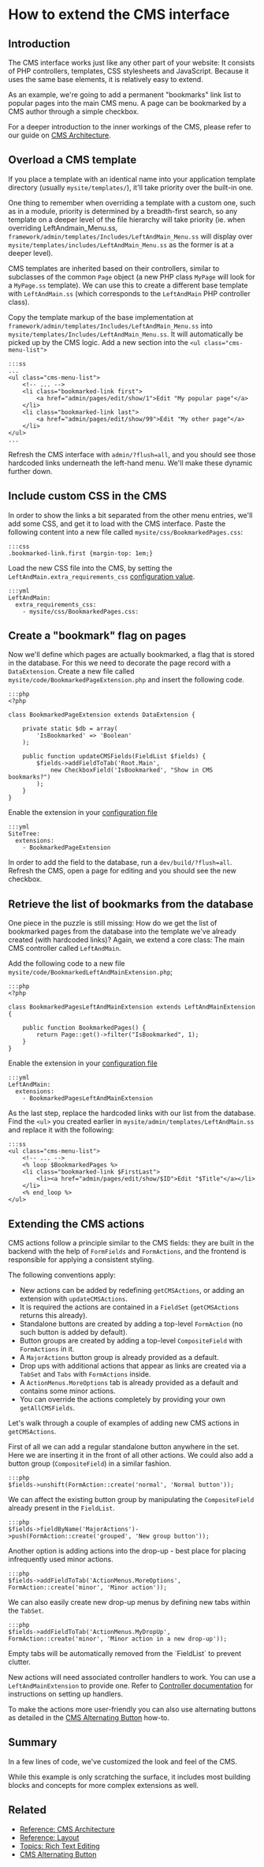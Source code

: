 # How to extend the CMS interface #

## Introduction ##

The CMS interface works just like any other part of your website: It consists of 
PHP controllers, templates, CSS stylesheets and JavaScript. Because it uses the 
same base elements, it is relatively easy to extend. 

As an example, we're going to add a permanent "bookmarks" link list to popular pages 
into the main CMS menu. A page can be bookmarked by a CMS author through a 
simple checkbox.

For a deeper introduction to the inner workings of the CMS, please refer to our
guide on [CMS Architecture](../reference/cms-architecture).

## Overload a CMS template ##

If you place a template with an identical name into your application template 
directory (usually `mysite/templates/`), it'll take priority over the built-in 
one. 

One thing to remember when overriding a template with a custom one, such as in a module, priority is determined
by a breadth-first search, so any template on a deeper level of the file hierarchy will take
priority (ie. when overriding LeftAndmain_Menu.ss, `framework/admin/templates/Includes/LeftAndMain_Menu.ss`
will display over `mysite/templates/includes/LeftAndMain_Menu.ss` as the former is at a deeper
level).

CMS templates are inherited based on their controllers, similar to subclasses of
the common `Page` object (a new PHP class `MyPage` will look for a `MyPage.ss` template).
We can use this to create a different base template with `LeftAndMain.ss`
(which corresponds to the `LeftAndMain` PHP controller class).

Copy the template markup of the base implementation at `framework/admin/templates/Includes/LeftAndMain_Menu.ss` 
into `mysite/templates/Includes/LeftAndMain_Menu.ss`. It will automatically be picked up by 
the CMS logic. Add a new section into the `<ul class="cms-menu-list">`
	
	:::ss
	...
	<ul class="cms-menu-list">
		<!-- ... -->
		<li class="bookmarked-link first">
			<a href="admin/pages/edit/show/1">Edit "My popular page"</a>
		</li>
		<li class="bookmarked-link last">
			<a href="admin/pages/edit/show/99">Edit "My other page"</a>
		</li>
	</ul>
	...
	
Refresh the CMS interface with `admin/?flush=all`, and you should see those
hardcoded links underneath the left-hand menu. We'll make these dynamic further down. 

## Include custom CSS in the CMS

In order to show the links a bit separated from the other menu entries, 
we'll add some CSS, and get it to load 
with the CMS interface. Paste the following content into a new file called 
`mysite/css/BookmarkedPages.css`:

	:::css
	.bookmarked-link.first {margin-top: 1em;}

Load the new CSS file into the CMS, by setting the `LeftAndMain.extra_requirements_css`
[configuration value](/topics/configuration).

	:::yml
	LeftAndMain:
	  extra_requirements_css:
	    - mysite/css/BookmarkedPages.css:

## Create a "bookmark" flag on pages ##

Now we'll define which pages are actually bookmarked, a flag that is stored in 
the database. For this we need to decorate the page record with a 
`DataExtension`. Create a new file called `mysite/code/BookmarkedPageExtension.php` 
and insert the following code.

	:::php
	<?php

	class BookmarkedPageExtension extends DataExtension {

		private static $db = array(
			'IsBookmarked' => 'Boolean'
		);
		
		public function updateCMSFields(FieldList $fields) {
			$fields->addFieldToTab('Root.Main',
				new CheckboxField('IsBookmarked', "Show in CMS bookmarks?")
			);
		}
	}

Enable the extension in your [configuration file](/topics/configuration)

	:::yml
	SiteTree:
	  extensions:
	    - BookmarkedPageExtension

In order to add the field to the database, run a `dev/build/?flush=all`.
Refresh the CMS, open a page for editing and you should see the new checkbox.

## Retrieve the list of bookmarks from the database

One piece in the puzzle is still missing: How do we get the list of bookmarked
pages from the database into the template we've already created (with hardcoded 
links)? Again, we extend a core class: The main CMS controller called 
`LeftAndMain`.

Add the following code to a new file `mysite/code/BookmarkedLeftAndMainExtension.php`;

	:::php
	<?php

	class BookmarkedPagesLeftAndMainExtension extends LeftAndMainExtension {

		public function BookmarkedPages() {
			return Page::get()->filter("IsBookmarked", 1);
		}
	}
	
Enable the extension in your [configuration file](/topics/configuration)

	:::yml
	LeftAndMain:
	  extensions:
	    - BookmarkedPagesLeftAndMainExtension

As the last step, replace the hardcoded links with our list from the database.
Find the `<ul>` you created earlier in `mysite/admin/templates/LeftAndMain.ss`
and replace it with the following:

	:::ss
	<ul class="cms-menu-list">
		<!-- ... -->
		<% loop $BookmarkedPages %>
		<li class="bookmarked-link $FirstLast">
			<li><a href="admin/pages/edit/show/$ID">Edit "$Title"</a></li>
		</li>
		<% end_loop %>
	</ul>

## Extending the CMS actions

CMS actions follow a principle similar to the CMS fields: they are built in the 
backend with the help of `FormFields` and `FormActions`, and the frontend is 
responsible for applying a consistent styling.

The following conventions apply:

* New actions can be added by redefining `getCMSActions`, or adding an extension 
with `updateCMSActions`.
* It is required the actions are contained in a `FieldSet` (`getCMSActions` 
returns this already).
* Standalone buttons are created by adding a top-level `FormAction` (no such 
button is added by default).
* Button groups are created by adding a top-level `CompositeField` with 
`FormActions` in it.
* A `MajorActions` button group is already provided as a default.
* Drop ups with additional actions that appear as links are created via a 
`TabSet` and `Tabs` with `FormActions` inside.
* A `ActionMenus.MoreOptions` tab is already provided as a default and contains 
some minor actions.
* You can override the actions completely by providing your own 
`getAllCMSFields`.

Let's walk through a couple of examples of adding new CMS actions in `getCMSActions`.

First of all we can add a regular standalone button anywhere in the set. Here 
we are inserting it in the front of all other actions. We could also add a 
button group (`CompositeField`) in a similar fashion.

	:::php
	$fields->unshift(FormAction::create('normal', 'Normal button'));

We can affect the existing button group by manipulating the `CompositeField` 
already present in the `FieldList`.

	:::php
	$fields->fieldByName('MajorActions')->push(FormAction::create('grouped', 'New group button'));

Another option is adding actions into the drop-up - best place for placing 
infrequently used minor actions.

	:::php
	$fields->addFieldToTab('ActionMenus.MoreOptions', FormAction::create('minor', 'Minor action'));

We can also easily create new drop-up menus by defining new tabs within the 
`TabSet`.

	:::php
	$fields->addFieldToTab('ActionMenus.MyDropUp', FormAction::create('minor', 'Minor action in a new drop-up'));

<div class="hint" markdown='1'>
Empty tabs will be automatically removed from the `FieldList` to prevent clutter.
</div>

New actions will need associated controller handlers to work. You can use a 
`LeftAndMainExtension` to provide one. Refer to [Controller documentation](../topics/controller) 
for instructions on setting up handlers.

To make the actions more user-friendly you can also use alternating buttons as 
detailed in the [CMS Alternating Button](../reference/cms-alternating-button) 
how-to.

## Summary

In a few lines of code, we've customized the look and feel of the CMS.

While this example is only scratching the surface, it includes most building
blocks and concepts for more complex extensions as well.

## Related

 * [Reference: CMS Architecture](../reference/cms-architecture)
 * [Reference: Layout](../reference/layout)
 * [Topics: Rich Text Editing](../topics/rich-text-editing)
 * [CMS Alternating Button](../reference/cms-alternating-button)
